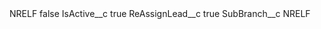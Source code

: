 <?xml version="1.0" encoding="UTF-8"?>
<CustomMetadata xmlns="http://soap.sforce.com/2006/04/metadata" xmlns:xsi="http://www.w3.org/2001/XMLSchema-instance" xmlns:xsd="http://www.w3.org/2001/XMLSchema">
    <label>NRELF</label>
    <protected>false</protected>
    <values>
        <field>IsActive__c</field>
        <value xsi:type="xsd:boolean">true</value>
    </values>
    <values>
        <field>ReAssignLead__c</field>
        <value xsi:type="xsd:boolean">true</value>
    </values>
    <values>
        <field>SubBranch__c</field>
        <value xsi:type="xsd:string">NRELF</value>
    </values>
</CustomMetadata>
